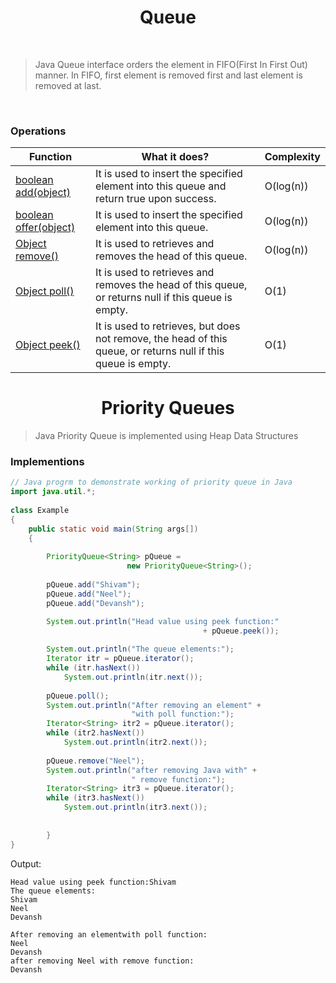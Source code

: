 <h1 align="center">Queue</h1>

<br>

>Java Queue interface orders the element in FIFO(First In First Out) manner. In FIFO, first element is removed first and last element is removed at last.

<br>


 ### Operations


|<center>Function</center>  | <center>What it does?</center>  |  <center> Complexity </center> |
| :------------- | :------------- | :------------- |
| <a href="#">boolean add(object)</a>  |It is used to insert the specified element into this queue and return true upon success.|O(log(n)) |
| <a href="#">boolean offer(object)</a>   |It is used to insert the specified element into this queue.|O(log(n))
|<a href="#">Object remove()</a>  |It is used to retrieves and removes the head of this queue.|O(log(n))
|<a href="#">Object poll()</a>  |It is used to retrieves and removes the head of this queue, or returns null if this queue is empty.|O(1)
|<a href="#">Object peek()</a>   |It is used to retrieves, but does not remove, the head of this queue, or returns null if this queue is empty.|O(1)

<h1 align="center">Priority Queues</h1>
 
> Java Priority Queue is implemented using Heap Data Structures

 ### Implementions 



```java
// Java progrm to demonstrate working of priority queue in Java
import java.util.*;
 
class Example
{
    public static void main(String args[])
    {
       
        PriorityQueue<String> pQueue =
                          new PriorityQueue<String>();
 
        pQueue.add("Shivam");
        pQueue.add("Neel");
        pQueue.add("Devansh");

        System.out.println("Head value using peek function:"
                                           + pQueue.peek());
 
        System.out.println("The queue elements:");
        Iterator itr = pQueue.iterator();
        while (itr.hasNext())
            System.out.println(itr.next());
 
        pQueue.poll();
        System.out.println("After removing an element" +
                           "with poll function:");
        Iterator<String> itr2 = pQueue.iterator();
        while (itr2.hasNext())
            System.out.println(itr2.next());
 
        pQueue.remove("Neel");
        System.out.println("after removing Java with" +
                           " remove function:");
        Iterator<String> itr3 = pQueue.iterator();
        while (itr3.hasNext())
            System.out.println(itr3.next());
 
 
        }
}
```


Output:
```
Head value using peek function:Shivam
The queue elements:
Shivam
Neel
Devansh

After removing an elementwith poll function:
Neel
Devansh
after removing Neel with remove function:
Devansh
```


